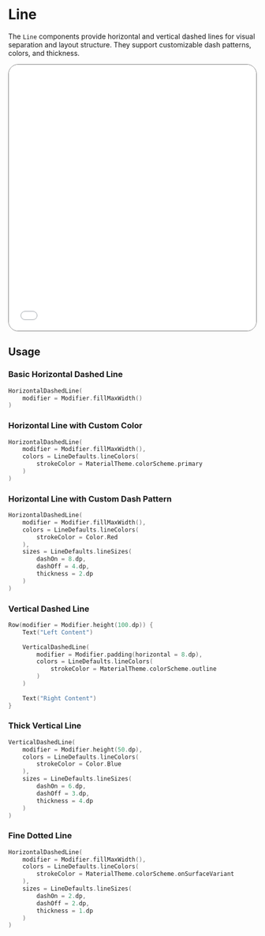 # Line

The `Line` components provide horizontal and vertical dashed lines for visual separation and layout structure. They support customizable dash patterns, colors, and thickness.

<div style="position: relative; max-width: 800px; height: 540px; border-radius: 20px; overflow: hidden; border: 1px solid #777;">
    <iframe id="demoIframe" style="position: absolute; top: 0; left: 0; width: 100%; height: 100%; border: none;" src="../../demo/index.html?id=line" title="Demo" allow="accelerometer; autoplay; clipboard-write; encrypted-media; gyroscope; picture-in-picture; web-share" referrerpolicy="strict-origin-when-cross-origin"></iframe>
</div>

## Usage

### Basic Horizontal Dashed Line

```kotlin
HorizontalDashedLine(
    modifier = Modifier.fillMaxWidth()
)
```

### Horizontal Line with Custom Color

```kotlin
HorizontalDashedLine(
    modifier = Modifier.fillMaxWidth(),
    colors = LineDefaults.lineColors(
        strokeColor = MaterialTheme.colorScheme.primary
    )
)
```

### Horizontal Line with Custom Dash Pattern

```kotlin
HorizontalDashedLine(
    modifier = Modifier.fillMaxWidth(),
    colors = LineDefaults.lineColors(
        strokeColor = Color.Red
    ),
    sizes = LineDefaults.lineSizes(
        dashOn = 8.dp,
        dashOff = 4.dp,
        thickness = 2.dp
    )
)
```

### Vertical Dashed Line

```kotlin
Row(modifier = Modifier.height(100.dp)) {
    Text("Left Content")
    
    VerticalDashedLine(
        modifier = Modifier.padding(horizontal = 8.dp),
        colors = LineDefaults.lineColors(
            strokeColor = MaterialTheme.colorScheme.outline
        )
    )
    
    Text("Right Content")
}
```

### Thick Vertical Line

```kotlin
VerticalDashedLine(
    modifier = Modifier.height(50.dp),
    colors = LineDefaults.lineColors(
        strokeColor = Color.Blue
    ),
    sizes = LineDefaults.lineSizes(
        dashOn = 6.dp,
        dashOff = 3.dp,
        thickness = 4.dp
    )
)
```

### Fine Dotted Line

```kotlin
HorizontalDashedLine(
    modifier = Modifier.fillMaxWidth(),
    colors = LineDefaults.lineColors(
        strokeColor = MaterialTheme.colorScheme.onSurfaceVariant
    ),
    sizes = LineDefaults.lineSizes(
        dashOn = 2.dp,
        dashOff = 2.dp,
        thickness = 1.dp
    )
)
```